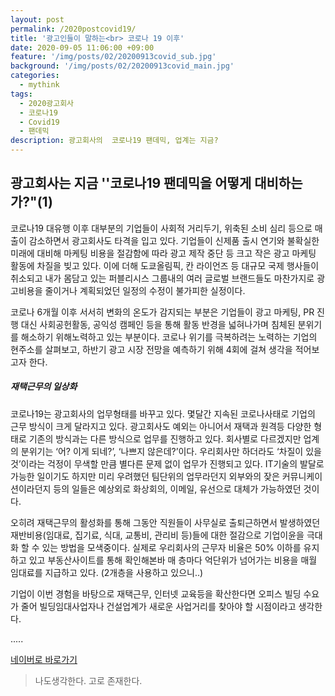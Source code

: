 ```yaml
---
layout: post
permalink: /2020postcovid19/
title: '광고인들이 말하는<br> 코로나 19 이후'
date: 2020-09-05 11:06:00 +09:00
feature: '/img/posts/02/20200913covid_sub.jpg'
background: '/img/posts/02/20200913covid_main.jpg'
categories:
  - mythink
tags:
  - 2020광고회사
  - 코로나19
  - Covid19
  - 팬데믹
description: 광고회사의  코로나19 팬데믹, 업계는 지금?
---
```


## 광고회사는 지금  ''코로나19 팬데믹을 어떻게 대비하는가?"(1)

코로나19 대유행 이후 대부분의 기업들이 사회적 거리두기, 위축된 소비 심리 등으로 매출이 감소하면서 광고회사도 타격을 입고 있다. 기업들이 신제품 출시 연기와 불확실한 미래에 대비해 마케팅 비용을 절감함에 따라 광고 제작 중단 등 크고 작은 광고 마케팅 활동에 차질을 빚고 있다.
이에 더해 도쿄올림픽, 칸 라이언즈 등 대규모 국제 행사들이 취소되고 내가 몸담고 있는 퍼블리시스 그룹내의 여러 글로벌 브랜드들도 마찬가지로 광고비용을 줄이거나 계획되었던  일정의 수정이 불가피한 실정이다.

코로나 6개월 이후 서서히 변화의 온도가 감지되는 부분은 기업들이 광고 마케팅, PR 진행 대신 사회공헌활동, 공익성 캠페인 등을 통해 활동 반경을 넓혀나가며 침체된 분위기를 해소하기 위해노력하고 있는 부분이다. 코로나 위기를 극복하려는 노력하는 기업의 현주소를 살펴보고, 하반기 광고 시장 전망을 예측하기 위해 4회에 걸쳐 생각을 적어보고자 한다.

##### 재택근무의 일상화

코로나19는 광고회사의 업무형태를 바꾸고 있다.
몇달간 지속된 코로나사태로 기업의 근무 방식이 크게 달라지고 있다. 광고회사도 예외는 아니어서 재택과 원격등 다양한 형태로 기존의 방식과는 다른 방식으로 업무를 진행하고 있다. 회사별로 다르겠지만 업계의 분위기는 ‘어? 이게 되네?’, ‘나쁘지 않은데?’이다. 우리회사만 하더라도 ‘차질이 있을 것’이라는 걱정이 무색할 만큼 별다른 문제 없이 업무가 진행되고 있다. IT기술의 발달로 가능한 일이기도 하지만 미리 우려했던 팀단위의 업무라던지 외부와의 잦은 커뮤니케이션이라던지 등의 일들은 예상외로 화상회의, 이메일, 유선으로 대체가 가능하였던 것이다.

오히려 재택근무의 활성화를 통해 그동안 직원들이 사무실로 출퇴근하면서 발생하였던 재반비용(임대료, 집기료, 식대, 교통비, 관리비 등)들에 대한 절감으로 기업이윤을 극대화 할 수 있는 방법을 모색중이다. 실제로 우리회사의 근무자 비율은 50% 이하를 유지하고 있고 부동산사이트를 통해 확인해본바 매 층마다 억단위가 넘어가는 비용을 매월 임대료를 지급하고 있다. (2개층을 사용하고 있으니..)

기업이 이번 경험을 바탕으로 재택근무, 인터넷 교육등을 확산한다면 오피스 빌딩 수요가 줄어 빌딩임대사업자나 건설업계가 새로운 사업거리를 찾아야 할 시점이라고 생각한다.

.....

[네이버로 바로가기](http://naver.com)

> 나도생각한다. 고로 존재한다.

